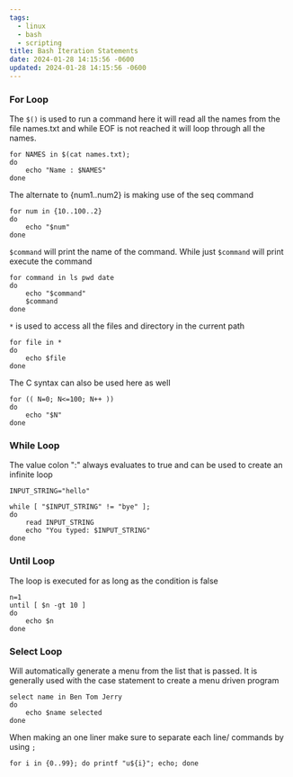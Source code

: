```yaml
---
tags:
  - linux
  - bash
  - scripting
title: Bash Iteration Statements
date: 2024-01-28 14:15:56 -0600
updated: 2024-01-28 14:15:56 -0600
---
```


### For Loop

The `$()` is used to run a command here it will read all the names from the file names.txt and while EOF is not reached it will loop through all the names.

````shell
for NAMES in $(cat names.txt);
do
	echo "Name : $NAMES"
done
````

The alternate to {num1..num2} is making use of the seq command

````shell
for num in {10..100..2}
do
	echo "$num"
done
````

`$command` will print the name of the command. While just `$command` will print execute the command

````shell
for command in ls pwd date
do
	echo "$command"
	$command
done
````

`*` is used to access all the files and directory in the current path

````shell
for file in *
do
	echo $file
done
````

The C syntax can also be used here as well

````shell
for (( N=0; N<=100; N++ ))
do
	echo "$N"
done
````

### While Loop

The value colon ":" always evaluates to true and can be used to create an infinite loop

````shell
INPUT_STRING="hello"

while [ "$INPUT_STRING" != "bye" ];
do
	read INPUT_STRING
	echo "You typed: $INPUT_STRING"
done
````

### Until Loop

The loop is executed for as long as the condition is false

````shell
n=1
until [ $n -gt 10 ]
do
	echo $n
done
````

### Select Loop

Will automatically generate a menu from the list that is passed. It is generally used with the case statement to create a menu driven program

````shell
select name in Ben Tom Jerry
do
	echo $name selected
done
````

When making an one liner make sure to separate each line/ commands by using `;`

````shell
for i in {0..99}; do printf "u${i}"; echo; done
````
